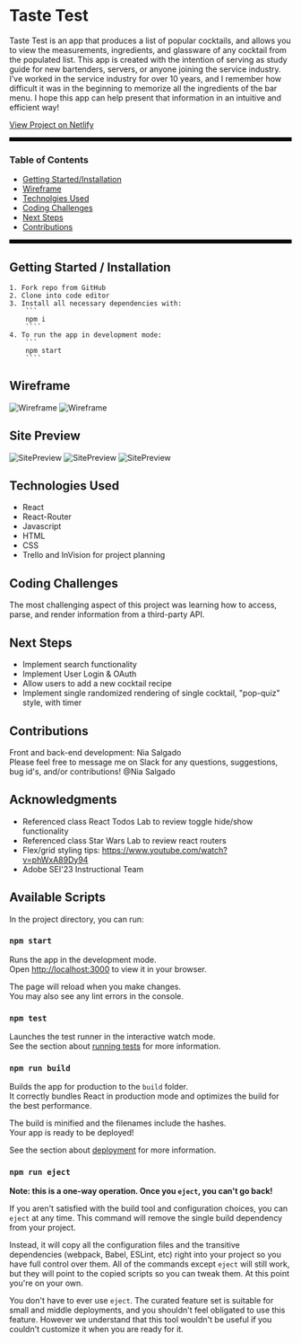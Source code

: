 # Taste Test
Taste Test is an app that produces a list of popular cocktails, and allows you to view the measurements, ingredients, and glassware of any cocktail from the populated list. This app is created with the intention of serving as study guide for new bartenders, servers, or anyone joining the service industry.
I’ve worked in the service industry for over 10 years, and I remember how difficult it was in the beginning to memorize all the ingredients of the bar menu. I hope this app can help present that information in an intuitive and efficient way!

[View Project on Netlify](https://stellar-florentine-585fbb.netlify.app/)

<hr style='border: 3px solid black'>

### Table of Contents

- [Getting Started/Installation](#getting-started)
- [Wireframe](#wireframe)
- [Technolgies Used](#technologies-used)
- [Coding Challenges](#coding-challenges)
- [Next Steps](#next-steps)
- [Contributions](#contributions)

<hr style='border: 3px solid black'>

## Getting Started / Installation
    1. Fork repo from GitHub
    2. Clone into code editor
    3. Install all necessary dependencies with:
        ```
        npm i
        ````
    4. To run the app in development mode:
        ```
        npm start
        ````

## Wireframe
![Wireframe](./public/images/Wireframe.png)
![Wireframe](./public/images/ComponentHierarchy.png)

## Site Preview
![SitePreview](./public/images/HomePage.png)
![SitePreview](./public/images/CocktailIndex.png)
![SitePreview](./public/images/CocktailPage.png)

## Technologies Used
- React
- React-Router
- Javascript
- HTML
- CSS
- Trello and InVision for project planning

## Coding Challenges
The most challenging aspect of this project was learning how to access, parse, and render information from a third-party API.

## Next Steps
- Implement search functionality
- Implement User Login & OAuth
- Allow users to add a new cocktail recipe
- Implement single randomized rendering of single cocktail, "pop-quiz" style, with timer

## Contributions
Front and back-end development: Nia Salgado<br/>
Please feel free to message me on Slack for any questions, suggestions, bug id's, and/or contributions! @Nia Salgado

## Acknowledgments
- Referenced class React Todos Lab to review toggle hide/show functionality
- Referenced class Star Wars Lab to review react routers
- Flex/grid styling tips: https://www.youtube.com/watch?v=phWxA89Dy94
- Adobe SEI'23 Instructional Team 

## Available Scripts
In the project directory, you can run:

### `npm start`

Runs the app in the development mode.\
Open [http://localhost:3000](http://localhost:3000) to view it in your browser.

The page will reload when you make changes.\
You may also see any lint errors in the console.

### `npm test`

Launches the test runner in the interactive watch mode.\
See the section about [running tests](https://facebook.github.io/create-react-app/docs/running-tests) for more information.

### `npm run build`

Builds the app for production to the `build` folder.\
It correctly bundles React in production mode and optimizes the build for the best performance.

The build is minified and the filenames include the hashes.\
Your app is ready to be deployed!

See the section about [deployment](https://facebook.github.io/create-react-app/docs/deployment) for more information.

### `npm run eject`

**Note: this is a one-way operation. Once you `eject`, you can't go back!**

If you aren't satisfied with the build tool and configuration choices, you can `eject` at any time. This command will remove the single build dependency from your project.

Instead, it will copy all the configuration files and the transitive dependencies (webpack, Babel, ESLint, etc) right into your project so you have full control over them. All of the commands except `eject` will still work, but they will point to the copied scripts so you can tweak them. At this point you're on your own.

You don't have to ever use `eject`. The curated feature set is suitable for small and middle deployments, and you shouldn't feel obligated to use this feature. However we understand that this tool wouldn't be useful if you couldn't customize it when you are ready for it.
